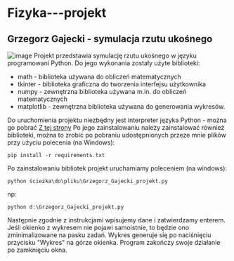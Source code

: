 # Fizyka---projekt
## Grzegorz Gajecki - symulacja rzutu ukośnego
![image](https://github.com/user-attachments/assets/a3e69626-2c0c-4658-bedf-99d3a430e633)
Projekt przedstawia symulację rzutu ukośnego w języku programowani Python. Do jego wykonania zostały użyte biblioteki:
- math - biblioteka używana do obliczeń matematycznych
- tkinter - biblioteka graficzna do tworzenia interfejsu użytkownika
- numpy - zewnętrzna biblioteka używana m.in. do obliczeń matematycznych
- matplotlib - zewnętrzna biblioteka używana do generowania wykresów.

Do uruchomienia projektu niezbędny jest interpreter języka Python - można go pobrać [Z tej strony](https://www.python.org/)
Po jego zainstalowaniu należy zainstalować również biblioteki, można to zrobić po pobraniu udostępnionych przeze mnie plików przy użyciu polecenia (na Windows):
```
pip install -r requirements.txt
```
Po zainstalowaniu bibliotek projekt uruchamiamy poleceniem (na windows):
```
python ścieżka\do\pliku\Grzegorz_Gajecki_projekt.py
```
np:
```
python d:\Grzegorz_Gajecki_projekt.py
```
Następnie zgodnie z instrukcjami wpisujemy dane i zatwierdzamy enterem. Jeśli okienko z wykresem nie pojawi samoistnie, to będzie ono zminimalizowane na pasku zadań. Wykres generuje się po naciśnięciu przycisku "Wykres" na górze okienka. Program zakończy swoje działanie po zamknięciu okna.
